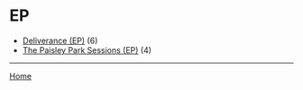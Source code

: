 # EP

  * [Deliverance (EP)](./ep/deliverance/) (6)
  * [The Paisley Park Sessions (EP)](./ep/the-paisley-park-sessions/) (4)

----

[Home](../)
